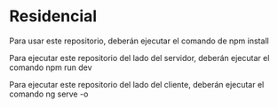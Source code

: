 # Residencial

Para usar este repositorio, deberán ejecutar el comando de npm install

Para ejecutar este repositorio del lado del servidor, deberán ejecutar el comando npm run dev

Para ejecutar este repositorio del lado del cliente, deberán ejecutar el comando ng serve -o

